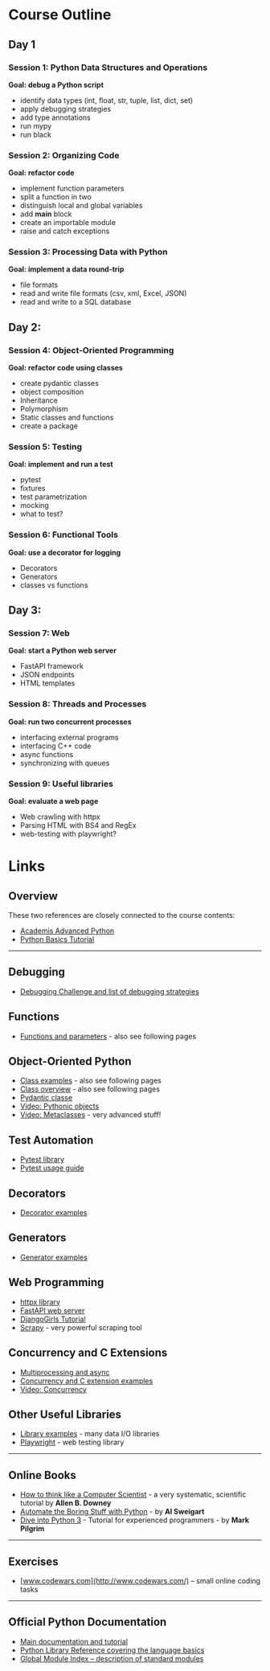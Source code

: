 
# Course Outline

## Day 1

### Session 1: Python Data Structures and Operations

**Goal: debug a Python script**

* identify data types (int, float, str, tuple, list, dict, set)
* apply debugging strategies
* add type annotations
* run mypy
* run black

### Session 2: Organizing Code

**Goal: refactor code**

* implement function parameters
* split a function in two
* distinguish local and global variables
* add __main__ block
* create an importable module
* raise and catch exceptions

### Session 3: Processing Data with Python

**Goal: implement a data round-trip**

- file formats
- read and write file formats (csv, xml, Excel, JSON)
- read and write to a SQL database

## Day 2:

### Session 4: Object-Oriented Programming

**Goal: refactor code using classes**

* create pydantic classes
* object composition
* Inheritance
* Polymorphism
* Static classes and functions
* create a package

### Session 5: Testing

**Goal: implement and run a test**

* pytest
* fixtures
* test parametrization
* mocking
* what to test?

### Session 6: Functional Tools

**Goal: use a decorator for logging**

* Decorators
* Generators
* classes vs functions

## Day 3:

### Session 7: Web

**Goal: start a Python web server**

* FastAPI framework
* JSON endpoints
* HTML templates

### Session 8: Threads and Processes

**Goal: run two concurrent processes**

* interfacing external programs
* interfacing C++ code
* async functions
* synchronizing with queues

### Session 9: Useful libraries

**Goal: evaluate a web page**

* Web crawling with httpx
* Parsing HTML with BS4 and RegEx
* web-testing with playwright?

# Links

## Overview

These two references are closely connected to the course contents:

* [Academis Advanced Python](https://www.academis.eu/advanced_python)
* [Python Basics Tutorial](https://python-basics-tutorial.readthedocs.io/en/latest/)

----

## Debugging

* [Debugging Challenge and list of debugging strategies](https://www.academis.eu/advanced_python/error_handling/debugging.html)

## Functions

* [Functions and parameters](https://www.academis.eu/advanced_python/functions/function_parameters.html) - also see following pages


## Object-Oriented Python

* [Class examples](https://www.academis.eu/advanced_python/classes/classes.html) - also see following pages
* [Class overview](https://python-basics-tutorial.readthedocs.io/en/latest/oop/index.html) - also see following pages
* [Pydantic classe](https://docs.pydantic.dev/)
* [Video: Pythonic objects](https://www.youtube.com/watch?v=k55d3ZUF3ZQ)
* [Video: Metaclasses](https://www.youtube.com/watch?v=7PzeZQGVPKc) - very advanced stuff!

## Test Automation

* [Pytest library](https://docs.pytest.org)
* [Pytest usage guide](https://python-basics-tutorial.readthedocs.io/en/latest/test/pytest/index.html)

## Decorators

* [Decorator examples](https://www.academis.eu/advanced_python/functions/decorators.html)

## Generators

* [Generator examples](https://www.academis.eu/advanced_python/functions/generators.html)

## Web Programming

* [httpx library](https://www.python-httpx.org/)
* [FastAPI web server](https://fastapi.tiangolo.com/)
* [DjangoGirls Tutorial](https://tutorial.djangogirls.org/en/)
* [Scrapy](https://scrapy.org/) - very powerful scraping tool

## Concurrency and C Extensions

* [Multiprocessing and async](https://www.python4data.science/en/latest/performance/multiprocessing-threading-async.html)
* [Concurrency and C extension examples](https://www.pythonsheets.com/)
* [Video: Concurrency](https://www.youtube.com/watch?v=Bv25Dwe84g0)

## Other Useful Libraries

* [Library examples](https://github.com/krother/Python3_Package_Examples) - many data I/O libraries
* [Playwright](https://playwright.dev/python/docs/intro) - web testing library

----

## Online Books

* [How to think like a Computer Scientist](http://www.greenteapress.com/thinkpython/) - a very systematic, scientific tutorial by **Allen B. Downey**
* [Automate the Boring Stuff with Python](https://automatetheboringstuff.com/) - by **Al Sweigart**
* [Dive into Python 3](https://diveinto.org/python3/table-of-contents.html) - Tutorial for experienced programmers - by **Mark Pilgrim**

---

## Exercises

* [www.codewars.com](http://www.codewars.com/) – small online coding tasks

----

## Official Python Documentation

* [Main documentation and tutorial](http://www.python.org/doc)
* [Python Library Reference covering the language basics](https://docs.python.org/3/library/index.html)
* [Global Module Index – description of standard modules](https://docs.python.org/3/py-modindex.html)
